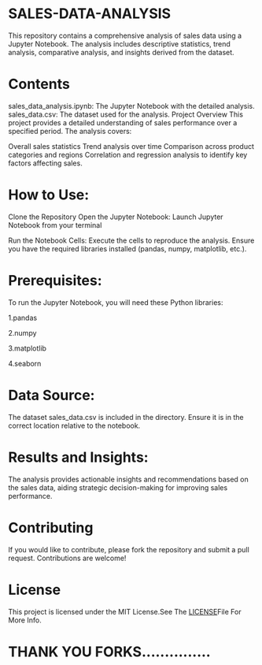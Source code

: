 # SALES-DATA-ANALYSIS
This repository contains a comprehensive analysis of sales data using a Jupyter Notebook. The analysis includes descriptive statistics, trend analysis, comparative analysis, and insights derived from the dataset.

# Contents
sales_data_analysis.ipynb: The Jupyter Notebook with the detailed analysis.
sales_data.csv: The dataset used for the analysis.
Project Overview
This project provides a detailed understanding of sales performance over a specified period. The analysis covers:

Overall sales statistics
Trend analysis over time
Comparison across product categories and regions
Correlation and regression analysis to identify key factors affecting sales.

# How to Use:

Clone the Repository
Open the Jupyter Notebook:
Launch Jupyter Notebook from your terminal

Run the Notebook Cells:
Execute the cells to reproduce the analysis. Ensure you have the required libraries installed (pandas, numpy, matplotlib, etc.).

# Prerequisites:

To run the Jupyter Notebook, you will need these Python libraries:

1.pandas


2.numpy


3.matplotlib


4.seaborn

# Data Source:
The dataset sales_data.csv is included in the directory. Ensure it is in the correct location relative to the notebook.

# Results and Insights:
The analysis provides actionable insights and recommendations based on the sales data, aiding strategic decision-making for improving sales performance.

# Contributing
If you would like to contribute, please fork the repository and submit a pull request. Contributions are welcome!

# License
This project is licensed under the MIT License.See The [LICENSE](https://github.com/MEHRAN-DEV-AI/SALES-DATA-ANALYSIS/blob/main/LICENSE)File For More Info.


# THANK YOU FORKS...............

